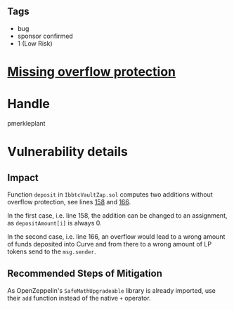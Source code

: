 ## Tags

- bug
- sponsor confirmed
- 1 (Low Risk)

# [Missing overflow protection](https://github.com/code-423n4/2021-11-badgerzaps-findings/issues/13) 

# Handle

pmerkleplant


# Vulnerability details

## Impact
Function `deposit` in `IbbtcVaultZap.sol` computes two additions without
overflow protection, see lines [158](https://github.com/Badger-Finance/badger-ibbtc-utility-zaps/blob/6f700995129182fec81b772f97abab9977b46026/contracts/IbbtcVaultZap.sol#L158) and [166](https://github.com/Badger-Finance/badger-ibbtc-utility-zaps/blob/6f700995129182fec81b772f97abab9977b46026/contracts/IbbtcVaultZap.sol#L166).

In the first case, i.e. line 158, the addition can be changed to an assignment,
as `depositAmount[i]` is always 0.

In the second case, i.e. line 166, an overflow would lead to a wrong amount of
funds deposited into Curve and from there to a wrong amount of LP tokens send
to the `msg.sender`.

## Recommended Steps of Mitigation
As OpenZeppelin's `SafeMathUpgradeable` library is already imported, use
their `add` function instead of the native `+` operator.

